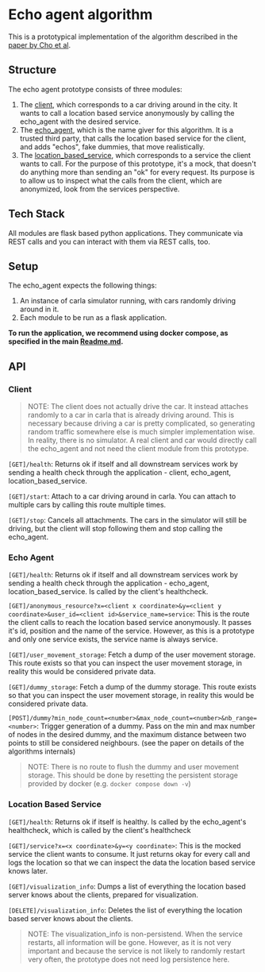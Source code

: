 # Echo agent algorithm

This is a prototypical implementation of the algorithm described in the [paper by Cho et al](https://doi.org/10.1145/1516241.1516292).

## Structure

The echo agent prototype consists of three modules:
1. The [client](./modules/client), which corresponds to a car driving around in the city.
   It wants to call a location based service anonymously by calling the echo_agent with the desired service.
2. The [echo_agent](./modules/echo_agent/), which is the name giver for this algorithm. 
   It is a trusted third party, that calls the location based service for the client, and adds "echos", fake dummies, that move realistically.
3. The [location_based_service](./modules/location_based_service/), which corresponds to a service the client wants to call. 
   For the purpose of this prototype, it's a mock, that doesn't do anything more than sending an "ok" for every request.
   Its purpose is to allow us to inspect what the calls from the client, which are anonymized, look from the services perspective.

## Tech Stack

All modules are flask based python applications. They communicate via REST calls and you can interact with them via REST calls, too.

## Setup

The echo_agent expects the following things:
1. An instance of carla simulator running, with cars randomly driving around in it.
2. Each module to be run as a flask application.

**To run the application, we recommend using docker compose, as specified in the main [Readme.md](../../Readme.md).**

## API

### Client

> NOTE: The client does not actually drive the car.
> It instead attaches randomly to a car in carla that is already driving around. 
> This is necessary because driving a car is pretty complicated, so generating random traffic somewhere else
> is much simpler implementation wise. 
> In reality, there is no simulator. A real client and car would directly call the echo_agent and not need the
> client module from this prototype.

`[GET]/health`:
    Returns ok if itself and all downstream services work by sending a health check through the application - client, echo_agent, location_based_service.

`[GET]/start`:
    Attach to a car driving around in carla. You can attach to multiple cars by calling this route multiple times.

`[GET]/stop`:
    Cancels all attachments. The cars in the simulator will still be driving, but the client will stop following them and stop calling the echo_agent.

### Echo Agent

`[GET]/health`:
    Returns ok if itself and all downstream services work by sending a health check through the application
    - echo_agent, location_based_service. Is called by the client's healthcheck.
    
`[GET]/anonymous_resource?x=<client x coordinate>&y=<client y coordinate>&user_id=<client id>&service_name=service`:
    This is the route the client calls to reach the location based service anonymously. It passes it's id, 
    position and the name of the service. 
    However, as this is a prototype and only one service exists, the service name is always service.

`[GET]/user_movement_storage`:
    Fetch a dump of the user movement storage. This route exists so that you can inspect the user movement storage,
    in reality this would be considered private data.

`[GET]/dummy_storage`:
    Fetch a dump of the dummy storage. This route exists so that you can inspect the user movement storage,
    in reality this would be considered private data.

`[POST]/dummy?min_node_count=<number>&max_node_count=<number>&nb_range=<number>`: 
    Trigger generation of a dummy. Pass on the min and max number of nodes in the desired dummy,
    and the maximum distance between two points to still be considered neighbours. (see the paper on 
    details of the algorithms internals)

> NOTE: There is no route to flush the dummy and user movement storage.
> This should be done by resetting the persistent storage provided by docker (e.g. `docker compose down -v`)

### Location Based Service

`[GET]/health`:
    Returns ok if itself is healthy. Is called by the echo_agent's healthcheck, which is called by the client's healthcheck

`[GET]/service?x=<x coordinate>&y=<y coordinate>`: 
    This is the mocked service the client wants to consume. It just returns okay for every call
    and logs the location so that we can inspect the data the location based service knows later.

`[GET]/visualization_info`:
    Dumps a list of everything the location based server knows about the clients, prepared for
    visualization.

`[DELETE]/visualization_info`:
    Deletes the list of everything the location based server knows about the clients.

> NOTE: The visualization_info is non-persistend. When the service restarts,
> all information will be gone. However, as it is not very important and because 
> the service is not likely to randomly restart very often, the prototype does not need
> log persistence here.
